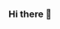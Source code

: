 ### Hi there 👋

<!--
**danielei9/danielei9** is a ✨ _special_ ✨ repository because its `README.md` (this file) appears on your GitHub profile.
![Alt Text](https://media.giphy.com/media/vFKqnCdLPNOKc/giphy.gif)


Here are some ideas to get you started:

- 🔭 I’m currently working on ...
- 🌱 I’m currently learning ...
- 👯 I’m looking to collaborate on ...
- 🤔 I’m looking for help with ...
- 💬 Ask me about ...
- 📫 How to reach me: ...
- 😄 Pronouns: ...
- ⚡ Fun fact: ...
-->
